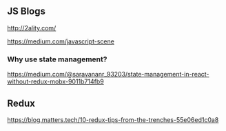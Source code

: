## JS Blogs
http://2ality.com/

https://medium.com/javascript-scene

### Why use state management?
https://medium.com/@saravananr_93203/state-management-in-react-without-redux-mobx-9011b714fb9

## Redux
https://blog.matters.tech/10-redux-tips-from-the-trenches-55e06ed1c0a8
